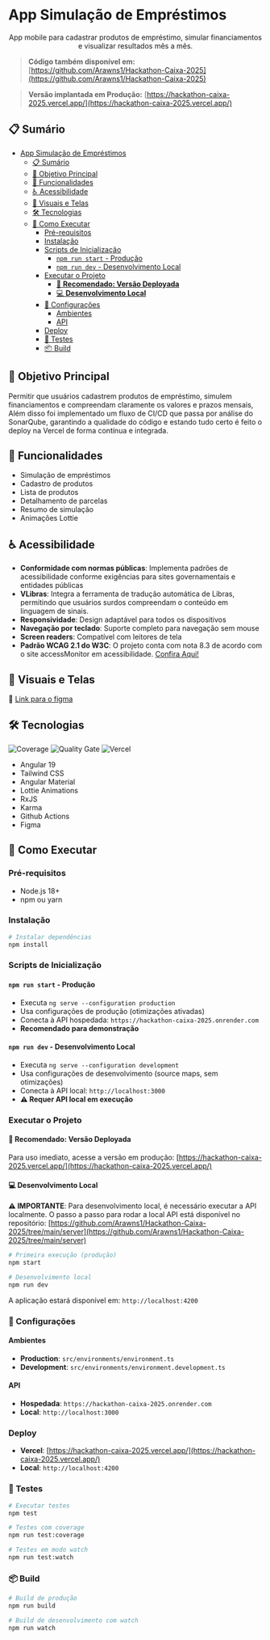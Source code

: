 # App Simulação de Empréstimos

<p align="center">App mobile para cadastrar produtos de empréstimo, simular financiamentos e visualizar resultados mês a mês. </p>

> **Código também disponível em:** [https://github.com/Arawns1/Hackathon-Caixa-2025](https://github.com/Arawns1/Hackathon-Caixa-2025)

> **Versão implantada em Produção:** [https://hackathon-caixa-2025.vercel.app/](https://hackathon-caixa-2025.vercel.app/)

## 📋 Sumário

- [App Simulação de Empréstimos](#app-simulação-de-empréstimos)
  - [📋 Sumário](#-sumário)
  - [🎯 Objetivo Principal](#-objetivo-principal)
  - [📱 Funcionalidades](#-funcionalidades)
  - [♿ Acessibilidade](#-acessibilidade)
  - [📸 Visuais e Telas](#-visuais-e-telas)
  - [🛠️ Tecnologias](#️-tecnologias)
  - [🚀 Como Executar](#-como-executar)
    - [Pré-requisitos](#pré-requisitos)
    - [Instalação](#instalação)
    - [Scripts de Inicialização](#scripts-de-inicialização)
      - [`npm run start` - Produção](#npm-run-start---produção)
      - [`npm run dev` - Desenvolvimento Local](#npm-run-dev---desenvolvimento-local)
    - [Executar o Projeto](#executar-o-projeto)
      - [🚀 **Recomendado: Versão Deployada**](#-recomendado-versão-deployada)
      - [💻 **Desenvolvimento Local**](#-desenvolvimento-local)
    - [🔧 Configurações](#-configurações)
      - [Ambientes](#ambientes)
      - [API](#api)
    - [Deploy](#deploy)
    - [🧪 Testes](#-testes)
    - [📦 Build](#-build)

## 🎯 Objetivo Principal

Permitir que usuários cadastrem produtos de empréstimo, simulem financiamentos e compreendam claramente os valores e prazos mensais, Além disso foi implementado um fluxo de CI/CD que passa por análise do SonarQube, garantindo a qualidade do código e estando tudo certo é feito o deploy na Vercel de forma contínua e integrada.

## 📱 Funcionalidades

- Simulação de empréstimos
- Cadastro de produtos
- Lista de produtos
- Detalhamento de parcelas
- Resumo de simulação
- Animações Lottie

## ♿ Acessibilidade

- **Conformidade com normas públicas**: Implementa padrões de acessibilidade conforme exigências para sites governamentais e entidades públicas
- **VLibras**: Integra a ferramenta de tradução automática de Libras, permitindo que usuários surdos compreendam o conteúdo em linguagem de sinais.
- **Responsividade**: Design adaptável para todos os dispositivos
- **Navegação por teclado**: Suporte completo para navegação sem mouse
- **Screen readers**: Compatível com leitores de tela
- **Padrão WCAG 2.1 do W3C**: O projeto conta com nota 8.3 de acordo com o site accessMonitor em acessibilidade. [Confira Aqui!](https://accessmonitor.acessibilidade.gov.pt/results/https%3A%2F%2Fhackathon-caixa-2025.vercel.app%2F)

## 📸 Visuais e Telas

🎨 [Link para o figma](https://www.figma.com/design/b4ZlK9P444YswDaCIQwfOD/HACKATHON-CAIXA---2025?node-id=0-1&t=gqtSSoOPRS5p5cdJ-1)

## 🛠️ Tecnologias

![Coverage](https://sonarcloud.io/api/project_badges/measure?project=Arawns1_Hackathon-Caixa-2025&metric=coverage)
![Quality Gate](https://sonarcloud.io/api/project_badges/measure?project=Arawns1_Hackathon-Caixa-2025&metric=alert_status)
![Vercel](https://vercelbadge.vercel.app/api/arawns1/Hackathon-Caixa-2025)

- Angular 19
- Tailwind CSS
- Angular Material
- Lottie Animations
- RxJS
- Karma
- Github Actions
- Figma

## 🚀 Como Executar

### Pré-requisitos

- Node.js 18+
- npm ou yarn

### Instalação

```bash
# Instalar dependências
npm install
```

### Scripts de Inicialização

#### `npm run start` - Produção

- Executa `ng serve --configuration production`
- Usa configurações de produção (otimizações ativadas)
- Conecta à API hospedada: `https://hackathon-caixa-2025.onrender.com`
- **Recomendado para demonstração**

#### `npm run dev` - Desenvolvimento Local

- Executa `ng serve --configuration development`
- Usa configurações de desenvolvimento (source maps, sem otimizações)
- Conecta à API local: `http://localhost:3000`
- **⚠️ Requer API local em execução**

### Executar o Projeto

#### 🚀 **Recomendado: Versão Deployada**

Para uso imediato, acesse a versão em produção: [https://hackathon-caixa-2025.vercel.app/](https://hackathon-caixa-2025.vercel.app/)

#### 💻 **Desenvolvimento Local**

**⚠️ IMPORTANTE**: Para desenvolvimento local, é necessário executar a API localmente. O passo a passo para rodar a local API está disponível no repositório: [https://github.com/Arawns1/Hackathon-Caixa-2025/tree/main/server](https://github.com/Arawns1/Hackathon-Caixa-2025/tree/main/server)

```bash
# Primeira execução (produção)
npm start

# Desenvolvimento local
npm run dev
```

A aplicação estará disponível em: `http://localhost:4200`

### 🔧 Configurações

#### Ambientes

- **Production**: `src/environments/environment.ts`
- **Development**: `src/environments/environment.development.ts`

#### API

- **Hospedada**: `https://hackathon-caixa-2025.onrender.com`
- **Local**: `http://localhost:3000`

### Deploy

- **Vercel**: [https://hackathon-caixa-2025.vercel.app/](https://hackathon-caixa-2025.vercel.app/)
- **Local**: `http://localhost:4200`

### 🧪 Testes

```bash
# Executar testes
npm test

# Testes com coverage
npm run test:coverage

# Testes em modo watch
npm run test:watch
```

### 📦 Build

```bash
# Build de produção
npm run build

# Build de desenvolvimento com watch
npm run watch
```
